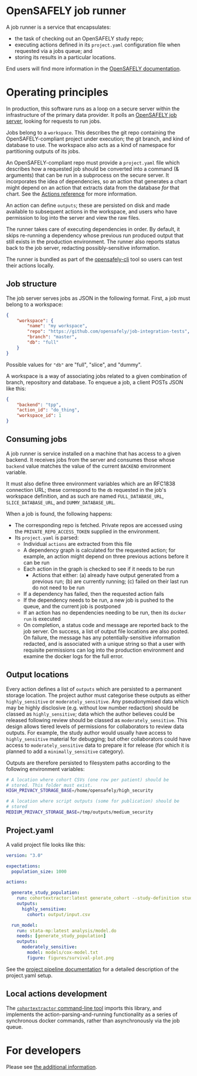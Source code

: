 # OpenSAFELY job runner

A job runner is a service that encapsulates:
 * the task of checking out an OpenSAFELY study repo;
 * executing actions defined in its `project.yaml` configuration file when
   requested via a jobs queue; and
 * storing its results in a particular locations.

End users will find more information in the [OpenSAFELY documentation](https://docs.opensafely.org).

# Operating principles

In production, this software runs as a loop on a secure server within the
infrastructure of the primary data provider.  It polls an [OpenSAFELY job
server](https://github.com/opensafely-core/job-server), looking for requests to run
jobs.

Jobs belong to a `workspace`. This describes the git repo containing the
OpenSAFELY-compliant project under execution; the git branch, and kind of
database to use. The workspace also acts as a kind of namespace for
partitioning outputs of its jobs.

An OpenSAFELY-compliant repo must provide a `project.yaml` file which
describes how a requested job should be converted into a command (& arguments)
that can be run in a subprocess on the secure server.  It incorporates the idea
of dependencies, so an action that generates a chart might depend on an action
that extracts data from the database *for* that chart.  See the
[Actions reference](https://docs.opensafely.org/actions-intro/) for more information.

An action can define `outputs`; these are persisted on disk and made available
to subsequent actions in the workspace, and users who have permission to log
into the server and view the raw files.

The runner takes care of executing dependencies in order. By default, it skips
re-running a dependency whose previous run produced output that still exists in
the production environment.  The runner also reports status back to the job
server, redacting possibly-sensitive information.

The runner is bundled as part of the [opensafely-cli][cli] tool so users
can test their actions locally.

[cli]: https://github.com/opensafely-core/opensafely-cli

## Job structure

The job server serves jobs as JSON in the following format. First, a job must
belong to a workspace:

```json
{
    "workspace": {
        "name": "my workspace",
        "repo": "https://github.com/opensafely/job-integration-tests",
        "branch": "master",
        "db": "full"
    }
}
```
Possible values for `"db"` are "full", "slice", and "dummy".

A workspace is a way of associating jobs related to a given combination of
branch, repository and database. To enqueue a job, a client POSTs JSON like
this:

```json
{
    "backend": "tpp",
    "action_id": "do_thing",
    "workspace_id": 1
}
```

## Consuming jobs

A job runner is service installed on a machine that has access to a given
backend. It receives jobs from the server and consumes those whose `backend` value matches the
value of the current `BACKEND` environment variable.

It must also define three environment variables which are an RFC1838 connection
URL; these correspond to the `db` requested in the job's workspace definition,
and as such are named `FULL_DATABASE_URL`, `SLICE_DATABASE_URL`, and
`DUMMY_DATABASE_URL`.

When a job is found, the following happens:

* The corresponding repo is fetched. Private repos are accessed using
  the `PRIVATE_REPO_ACCESS_TOKEN` supplied in the environment.
* Its `project.yaml` is parsed:
  * Individual `actions` are extracted from this file
  * A dependency graph is calculated for the requested action; for example, an
    action might depend on three previous actions before it can be run
  * Each action in the graph is checked to see if it needs to be run
    * Actions that either: (a) already have output generated from a previous
      run; (b) are currently running; (c) failed on their last run do not
      need to be run
  * If a dependency has failed, then the requested action fails
  * If the dependency needs to be run, a new job is pushed to the queue, and the
    current job is postponed
  * If an action has no dependencies needing to be run, then its `docker run` is
    executed
  * On completion, a status code and message are reported back to the job
    server. On success, a list of output file locations are also posted. On
    failure, the message has any potentially-sensitive information redacted, and is associated with
    a unique string so that a user with requisite permissions can log into the
    production environment and examine the docker logs for the full error.

## Output locations

Every action defines a list of `outputs` which are persisted to a permanent
storage location.  The project author must categorise these outputs as either
`highly_sensitive` or `moderately_sensitive`.  Any pseudonymised data which may
be highly disclosive (e.g. without low number redaction) should be classed as
`highly_sensitive`; data which the author believes could be released following
review should be classed as `moderately_sensitive`. This design allows tiered
levels of permissions for collaborators to review data outputs. For example, the
study author would usually have access to `highly_sensitive` material for
debugging; but other collaborators could have access to `moderately_sensitive`
data to prepare it for release (for which it is planned to add a
`minimally_sensitive` category).

Outputs are therefore persisted to filesystem paths according to the following
environment variables:

```sh
# A location where cohort CSVs (one row per patient) should be
# stored. This folder must exist.
HIGH_PRIVACY_STORAGE_BASE=/home/opensafely/high_security

# A location where script outputs (some for publication) should be
# stored
MEDIUM_PRIVACY_STORAGE_BASE=/tmp/outputs/medium_security
```
## Project.yaml

A valid project file looks like this:

```yaml
version: "3.0"

expectations:
  population_size: 1000

actions:

  generate_study_population:
    run: cohortextractor:latest generate_cohort --study-definition study_definition
    outputs:
      highly_sensitive:
        cohort: output/input.csv

  run_model:
    run: stata-mp:latest analysis/model.do
    needs: [generate_study_population]
    outputs:
      moderately_sensitive:
        model: models/cox-model.txt
        figure: figures/survival-plot.png
```
See the [project pipeline documentation](https://docs.opensafely.org/actions-pipelines/) for a detailed
description of the project.yaml setup.


## Local actions development

The [`cohortextractor` command-line tool](https://github.com/opensafely/cohort-extractor/) imports this library, and implements the action-parsing-and-running functionality as a series of
synchronous docker commands, rather than asynchronously via the job queue.


# For developers

Please see [the additional information](DEVELOPERS.md).
